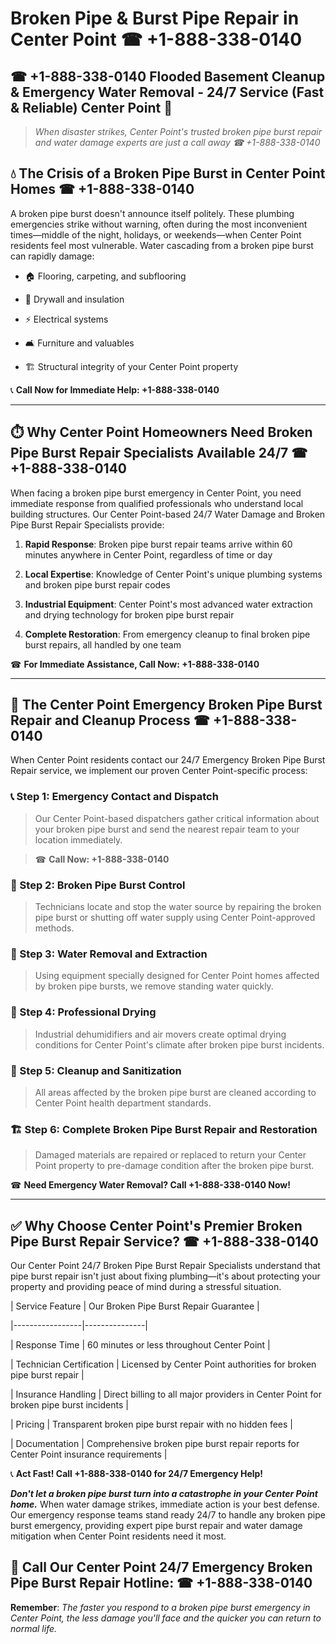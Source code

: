 # Broken Pipe & Burst Pipe Repair in Center Point ☎ +1-888-338-0140  
## ☎ +1-888-338-0140 Flooded Basement Cleanup & Emergency Water Removal - 24/7 Service (Fast & Reliable) Center Point 🚨  

> *When disaster strikes, Center Point's trusted broken pipe burst repair and water damage experts are just a call away ☎ +1-888-338-0140*  

## 💧 The Crisis of a Broken Pipe Burst in Center Point Homes ☎ +1-888-338-0140  

A broken pipe burst doesn't announce itself politely. These plumbing emergencies strike without warning, often during the most inconvenient times—middle of the night, holidays, or weekends—when Center Point residents feel most vulnerable. Water cascading from a broken pipe burst can rapidly damage:  

* 🏠 Flooring, carpeting, and subflooring  
* 🧱 Drywall and insulation  
* ⚡ Electrical systems  
* 🛋️ Furniture and valuables  
* 🏗️ Structural integrity of your Center Point property  

📞 **Call Now for Immediate Help: +1-888-338-0140**  

---  

## ⏱️ Why Center Point Homeowners Need Broken Pipe Burst Repair Specialists Available 24/7 ☎ +1-888-338-0140  

When facing a broken pipe burst emergency in Center Point, you need immediate response from qualified professionals who understand local building structures. Our Center Point-based 24/7 Water Damage and Broken Pipe Burst Repair Specialists provide:  

1. **Rapid Response**: Broken pipe burst repair teams arrive within 60 minutes anywhere in Center Point, regardless of time or day  
2. **Local Expertise**: Knowledge of Center Point's unique plumbing systems and broken pipe burst repair codes  
3. **Industrial Equipment**: Center Point's most advanced water extraction and drying technology for broken pipe burst repair  
4. **Complete Restoration**: From emergency cleanup to final broken pipe burst repairs, all handled by one team  

☎ **For Immediate Assistance, Call Now: +1-888-338-0140**  

---  

## 🔧 The Center Point Emergency Broken Pipe Burst Repair and Cleanup Process ☎ +1-888-338-0140  

When Center Point residents contact our 24/7 Emergency Broken Pipe Burst Repair service, we implement our proven Center Point-specific process:  

### 📞 Step 1: Emergency Contact and Dispatch  
> Our Center Point-based dispatchers gather critical information about your broken pipe burst and send the nearest repair team to your location immediately.  
> ☎ **Call Now: +1-888-338-0140**  

### 🚿 Step 2: Broken Pipe Burst Control  
> Technicians locate and stop the water source by repairing the broken pipe burst or shutting off water supply using Center Point-approved methods.  

### 🌊 Step 3: Water Removal and Extraction  
> Using equipment specially designed for Center Point homes affected by broken pipe bursts, we remove standing water quickly.  

### 💨 Step 4: Professional Drying  
> Industrial dehumidifiers and air movers create optimal drying conditions for Center Point's climate after broken pipe burst incidents.  

### 🧼 Step 5: Cleanup and Sanitization  
> All areas affected by the broken pipe burst are cleaned according to Center Point health department standards.  

### 🏗️ Step 6: Complete Broken Pipe Burst Repair and Restoration  
> Damaged materials are repaired or replaced to return your Center Point property to pre-damage condition after the broken pipe burst.  

☎ **Need Emergency Water Removal? Call +1-888-338-0140 Now!**  

---  

## ✅ Why Choose Center Point's Premier Broken Pipe Burst Repair Service? ☎ +1-888-338-0140  

Our Center Point 24/7 Broken Pipe Burst Repair Specialists understand that pipe burst repair isn't just about fixing plumbing—it's about protecting your property and providing peace of mind during a stressful situation.  

| Service Feature | Our Broken Pipe Burst Repair Guarantee |  
|-----------------|---------------|  
| Response Time | 60 minutes or less throughout Center Point |  
| Technician Certification | Licensed by Center Point authorities for broken pipe burst repair |  
| Insurance Handling | Direct billing to all major providers in Center Point for broken pipe burst incidents |  
| Pricing | Transparent broken pipe burst repair with no hidden fees |  
| Documentation | Comprehensive broken pipe burst repair reports for Center Point insurance requirements |  

📞 **Act Fast! Call +1-888-338-0140 for 24/7 Emergency Help!**  

***Don't let a broken pipe burst turn into a catastrophe in your Center Point home.*** When water damage strikes, immediate action is your best defense. Our emergency response teams stand ready 24/7 to handle any broken pipe burst emergency, providing expert pipe burst repair and water damage mitigation when Center Point residents need it most.  

## 📱 Call Our Center Point 24/7 Emergency Broken Pipe Burst Repair Hotline: ☎ +1-888-338-0140  

**Remember**: *The faster you respond to a broken pipe burst emergency in Center Point, the less damage you'll face and the quicker you can return to normal life.*